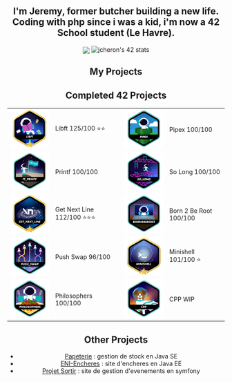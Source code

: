 <div align="center">
	<div align="center">
		<h2>
			I'm Jeremy, former butcher building a new life. Coding with php since i was a kid, i'm now a 42 School student (Le Havre).
		</h2>
	</div>
	<div align="center">
	<img src="https://avatars.githubusercontent.com/u/129049665?v=4" align="center" height="" width="" />
	<img src="https://badge.mediaplus.ma/colorfulwaves/jcheron?1337Badge=off&UM6P=off" alt="jcheron's 42 stats">
	</div>
	<div align="center">
		<h2>
			My Projects
		</h2>
	</div>
	<div align="center">
		<table>
			<thead>
				<tr>
					<h2>
						Completed 42 Projects
					</h2>
				</tr>
			</thead>
			<tr>
				<td>
					<a href="https://github.com/JeremyCheron/Libft">
						<img src="/assets/libftm.png">
					</a>
				</td>
				<td>
					Libft 125/100 ⭐⭐
				</td>
				<td>
					<a href="https://github.com/JeremyCheron/42-pipex">
						<img src="/assets/pipexe.png">
					</a>
				</td>
				<td>
					Pipex 100/100
				</td>
			</tr>
			<tr>
				<td>
					<a href="https://github.com/JeremyCheron/ft_printf">
						<img src="/assets/ft_printfe.png">
					</a>
				</td>
				<td>
					Printf 100/100
				</td>
				<td>
					<a href="https://github.com/JeremyCheron/solong">
						<img src="/assets/so_longe.png">
					</a>
				</td>
				<td>
					So Long 100/100
				</td>
			</tr>
			<tr>
				<td>
					<a href="https://github.com/JeremyCheron/get_next_line">
						<img src="/assets/get_next_linem.png">
					</a>
				</td>
				<td>
					Get Next Line 112/100 ⭐⭐⭐
				</td>
				<td>
					<img src="/assets/born2beroote.png">
				</td>
				<td>
					Born 2 Be Root 100/100
				</td>
			</tr>
			<tr>
				<td>
					<a href="https://github.com/JeremyCheron/Push-Swap">
						<img src="/assets/push_swape.png">
					</a>
				</td>
				<td>
					Push Swap 96/100
				</td>
				<td>
					<a href="https://github.com/JeremyCheron/42_minishell">
						<img src="/assets/minishellm.png">
					</a>
				</td>
				<td>
					Minishell 101/100 ⭐
				</td>
			</tr>
			<tr>
				<td>
					<img src="/assets/philosopherse.png">
				</td>
				<td>
					Philosophers 100/100
				</td>
				<td>
					<img src="/assets/cppe.png">
				</td>
				<td>
					CPP WIP
				</td>
			</tr>
		</table>
	</div>
	<div align="center">
		<h2> Other Projects </h2>
		<ul>
			<li>
				<a href="https://github.com/JeremyCheron/papeterie">Papeterie</a> : gestion de stock en Java SE
			</li>
			<li>
				<a href="https://github.com/JeremyCheron/eni-encheres">ENI-Encheres</a> : site d'encheres en Java EE
			</li>
			<li>
				<a href="https://github.com/JeremyCheron/projet-sortir">Projet Sortir</a> : site de gestion d'evenements en symfony
			</li>
		</ul>
	</div>
</div>
